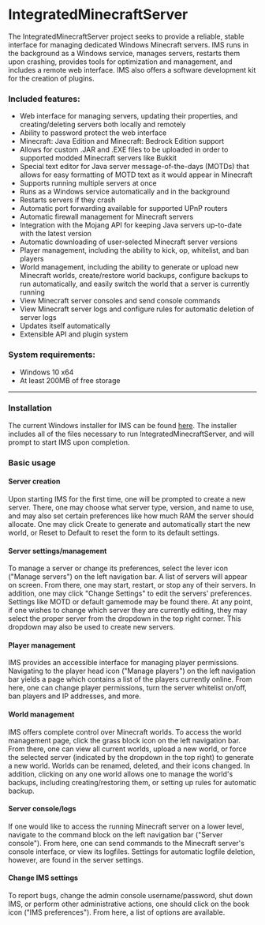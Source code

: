 # IntegratedMinecraftServer
 The IntegratedMinecraftServer project seeks to provide a reliable, stable interface for managing dedicated Windows Minecraft servers.  IMS runs in the background as a Windows service, manages servers, restarts them upon crashing, provides tools for optimization and management, and includes a remote web interface.  IMS also offers a software development kit for the creation of plugins.
### Included features:
+ Web interface for managing servers, updating their properties, and creating/deleting servers both locally and remotely
+ Ability to password protect the web interface
+ Minecraft: Java Edition and Minecraft: Bedrock Edition support
+ Allows for custom .JAR and .EXE files to be uploaded in order to supported modded Minecraft servers like Bukkit
+ Special text editor for Java server message-of-the-days (MOTDs) that allows for easy formatting of MOTD text as it would appear in Minecraft
+ Supports running multiple servers at once
+ Runs as a Windows service automatically and in the background
+ Restarts servers if they crash
+ Automatic port forwarding available for supported UPnP routers
+ Automatic firewall management for Minecraft servers
+ Integration with the Mojang API for keeping Java servers up-to-date with the latest version
+ Automatic downloading of user-selected Minecraft server versions
+ Player management, including the ability to kick, op, whitelist, and ban players
+ World management, including the ability to generate or upload new Minecraft worlds, create/restore world backups, configure backups to run automatically, and easily switch the world that a server is currently running
+ View Minecraft server consoles and send console commands
+ View Minecraft server logs and configure rules for automatic deletion of server logs
+ Updates itself automatically
+ Extensible API and plugin system
### System requirements:
+ Windows 10 x64
+ At least 200MB of free storage
---
### Installation
The current Windows installer for IMS can be found [here](https://github.com/DouglasDwyer/IntegratedMinecraftServer/releases/tag/v0.2.0.1).  The installer includes all of the files necessary to run IntegratedMinecraftServer, and will prompt to start IMS upon completion.
### Basic usage
#### Server creation
Upon starting IMS for the first time, one will be prompted to create a new server.  There, one may choose what server type, version, and name to use, and may also set certain preferences like how much RAM the server should allocate.  One may click Create to generate and automatically start the new world, or Reset to Default to reset the form to its default settings.
#### Server settings/management
To manage a server or change its preferences, select the lever icon ("Manage servers") on the left navigation bar.  A list of servers will appear on screen.  From there, one may start, restart, or stop any of their servers.  In addition, one may click "Change Settings" to edit the servers' preferences.  Settings like MOTD or default gamemode may be found there.  At any point, if one wishes to change which server they are currently editing, they may select the proper server from the dropdown in the top right corner.  This dropdown may also be used to create new servers.
#### Player management
IMS provides an accessible interface for managing player permissions.  Navigating to the player head icon ("Manage players") on the left navigation bar yields a page which contains a list of the players currently online.  From here, one can change player permissions, turn the server whitelist on/off, ban players and IP addresses, and more.
#### World management
IMS offers complete control over Minecraft worlds.  To access the world management page, click the grass block icon on the left navigation bar.  From there, one can view all current worlds, upload a new world, or force the selected server (indicated by the dropdown in the top right) to generate a new world.  Worlds can be renamed, deleted, and their icons changed.  In addition, clicking on any one world allows one to manage the world's backups, including creating/restoring them, or setting up rules for automatic backup.
#### Server console/logs
If one would like to access the running Minecraft server on a lower level, navigate to the command block on the left navigation bar ("Server console").  From here, one can send commands to the Minecraft server's console interface, or view its logfiles.  Settings for automatic logfile deletion, however, are found in the server settings.
#### Change IMS settings
To report bugs, change the admin console username/password, shut down IMS, or perform other administrative actions, one should click on the book icon ("IMS preferences").  From here, a list of options are available.
